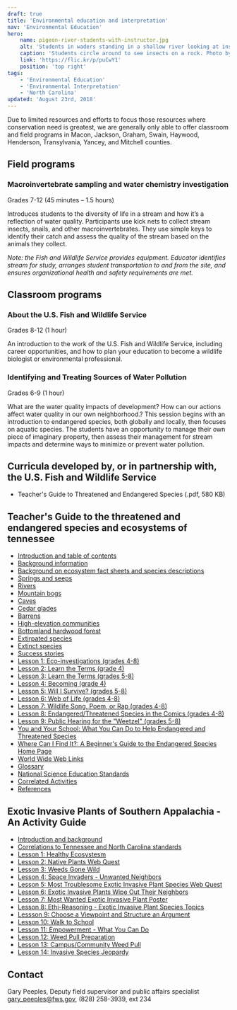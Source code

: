 ```yaml
---
draft: true
title: 'Environmental education and interpretation'
nav: 'Environmental Education'
hero:
    name: pigeon-river-students-with-instructor.jpg
    alt: 'Students in waders standing in a shallow river looking at insects with an instructor.'
    caption: 'Students circle around to see insects on a rock. Photo by Gary Peeples, USFWS.'
    link: 'https://flic.kr/p/puCwY1'
    position: 'top right'
tags:
    - 'Environmental Education'
    - 'Environmental Interpretation'
    - 'North Carolina'
updated: 'August 23rd, 2018'
---
```


Due to limited resources and efforts to focus those resources where conservation need is greatest, we are generally only able to offer classroom and field programs in Macon, Jackson, Graham, Swain, Haywood, Henderson, Transylvania, Yancey, and Mitchell counties.

## Field programs

### Macroinvertebrate sampling and water chemistry investigation
Grades 7-12 (45 minutes – 1.5 hours)
 
Introduces students to the diversity of life in a stream and how it’s a reflection of water quality. Participants use kick nets to collect stream insects, snails, and other macroinvertebrates. They use simple keys to identify their catch and assess the quality of the stream based on the animals they collect. 

*Note: the Fish and Wildlife Service provides equipment. Educator identifies stream for study, arranges student transportation to and from the site, and ensures organizational health and safety requirements are met.*

## Classroom programs

### About the U.S. Fish and Wildlife Service
Grades 8-12 (1 hour)

An introduction to the work of the U.S. Fish and Wildlife Service, including career opportunities, and how to plan your education to become a wildlife biologist or environmental professional.

### Identifying and Treating Sources of Water Pollution
Grades 6-9 (1 hour)


What are the water quality impacts of development? How can our actions affect water quality in our own neighborhood.? This session begins with an introduction to endangered species, both globally and locally, then focuses on aquatic species. The students have an opportunity to manage their own piece of imaginary property, then assess their management for stream impacts and determine ways to minimize or prevent water pollution.

## Curricula developed by, or in partnership with, the U.S. Fish and Wildlife Service
- Teacher's Guide to Threatened and Endangered Species (.pdf, 580 KB)

## Teacher's Guide to the threatened and endangered species and ecosystems of tennessee
- [Introduction and table of contents](/pdf/workbook/educators-guide-to-the-threatened-and-endangered-species-and-ecosystems-of-tennessee-toc-introduction.pdf)
- [Background information](/pdf/workbook/educators-guide-to-the-threatened-and-endangered-species-and-ecosystems-of-tennessee-background-info.pdf)
- [Background on ecosystem fact sheets and species descriptions](/pdf/workbook/educators-guide-to-the-threatened-and-endangered-species-and-ecosystems-of-tennessee-ecosystems-and-species.pdf)
- [Springs and seeps](/pdf/workbook/educators-guide-to-the-threatened-and-endangered-species-and-ecosystems-of-tennessee-springs-and-seeps.pdf)
- [Rivers](/pdf/workbook/educators-guide-to-the-threatened-and-endangered-species-and-ecosystems-of-tennessee-river-ecosystems.pdf)
- [Mountain bogs](/pdf/workbook/educators-guide-to-the-threatened-and-endangered-species-and-ecosystems-of-tennessee-mountain-bogs.pdf)
- [Caves](/pdf/workbook/educators-guide-to-the-threatened-and-endangered-species-and-ecosystems-of-tennessee-caves.pdf)
- [Cedar glades](/pdf/workbook/educators-guide-to-the-threatened-and-endangered-species-and-ecosystems-of-tennessee-cedar-glades.pdf)
- [Barrens](/pdf/workbook/educators-guide-to-the-threatened-and-endangered-species-and-ecosystems-of-tennessee-barrens.pdf)
- [High-elevation communities](/pdf/workbook/educators-guide-to-the-threatened-and-endangered-species-and-ecosystems-of-tennessee-high-elevation-communities.pdf)
- [Bottomland hardwood forest](/pdf/workbook/educators-guide-to-the-threatened-and-endangered-species-and-ecosystems-of-tennessee-bottomland-hardwoods.pdf)
- [Extirpated species](/pdf/workbook/educators-guide-to-the-threatened-and-endangered-species-and-ecosystems-of-tennessee-extirpated-species.pdf)
- [Extinct species](/pdf/workbook/educators-guide-to-the-threatened-and-endangered-species-and-ecosystems-of-tennessee-extinct-species.pdf)
- [Success stories](/pdf/workbook/educators-guide-to-the-threatened-and-endangered-species-and-ecosystems-of-tennessee-success-stories.pdf)
- [Lesson 1: Eco-investigations (grades 4-8)](/pdf/workbook/educators-guide-to-the-threatened-and-endangered-species-and-ecosystems-of-tennessee-eco-investigator.pdf)
- [Lesson 2: Learn the Terms (grade 4)](/pdf/workbook/educators-guide-to-the-threatened-and-endangered-species-and-ecosystems-of-tennessee-learn-the-terms.pdf)
- [Lesson 3: Learn the Terms (grades 5-8)](/pdf/workbook/educators-guide-to-the-threatened-and-endangered-species-and-ecosystems-of-tennessee-learn-the-terms-5-8.pdf)
- [Lesson 4: Becoming (grade 4)](/pdf/workbook/educators-guide-to-the-threatened-and-endangered-species-and-ecosystems-of-tennessee-becoming.pdf)
- [Lesson 5: Will I Survive? (grades 5-8)](/pdf/workbook/educators-guide-to-the-threatened-and-endangered-species-and-ecosystems-of-tennessee-will-i-survive.pdf)
- [Lesson 6: Web of Life (grades 4-8)](/pdf/workbook/educators-guide-to-the-threatened-and-endangered-species-and-ecosystems-of-tennessee-web-of-life.pdf)
- [Lesson 7: Wildlife Song, Poem, or Rap (grades 4-8)](/pdf/workbook/educators-guide-to-the-threatened-and-endangered-species-and-ecosystems-of-tennessee-wildlife-song.pdf)
- [Lesson 8: Endangered/Threatened Species in the Comics (grades 4-8)](/pdf/workbook/educators-guide-to-the-threatened-and-endangered-species-and-ecosystems-of-tennessee-species-in-the-comics.pdf)
- [Lesson 9: Public Hearing for the "Weetzel" (grades 5-8)](/pdf/workbook/educators-guide-to-the-threatened-and-endangered-species-and-ecosystems-of-tennessee-public-hearing.pdf)
- [You and Your School: What You Can Do to Help Endangered and Threatened Species](/pdf/workbook/educators-guide-to-the-threatened-and-endangered-species-and-ecosystems-of-tennessee-you-and-your-school.pdf)
- [Where Can I Find It?: A Beginner's Guide to the Endangered Species Home Page](/pdf/workbook/educators-guide-to-the-threatened-and-endangered-species-and-ecosystems-of-tennessee-where-can-i-find-it.pdf)
- [World Wide Web Links](/pdf/workbook/educators-guide-to-the-threatened-and-endangered-species-and-ecosystems-of-tennessee-links.pdf)
- [Glossary](/pdf/workbook/educators-guide-to-the-threatened-and-endangered-species-and-ecosystems-of-tennessee-glossary.pdf)
- [National Science Education Standards](/pdf/workbook/educators-guide-to-the-threatened-and-endangered-species-and-ecosystems-of-tennessee-science-standards.pdf)
- [Correlated Activities](/pdf/workbook/educators-guide-to-the-threatened-and-endangered-species-and-ecosystems-of-tennessee-correlated-activities.pdf)
- [References](/pdf/workbook/educators-guide-to-the-threatened-and-endangered-species-and-ecosystems-of-tennessee-references.pdf)

## Exotic Invasive Plants of Southern Appalachia - An Activity Guide

- [Introduction and background](/pdf/workbook/exotic-invasive-plants-of-southern-appalachia-introduction.pdf)
- [Correlations to Tennessee and North Carolina standards](/pdf/workbook/exotic-invasive-plants-of-southern-appalachia-correlations-env-education-goals.pdf)
- [Lesson 1: Healthy Ecosystesm](/pdf/workbook/exotic-invasive-plants-of-southern-appalachia-healthy-ecosystems.pdf)
- [Lesson 2: Native Plants Web Quest](/pdf/workbook/exotic-invasive-plants-of-southern-appalachia-native-plants.pdf)
- [Lesson 3: Weeds Gone Wild](/pdf/workbook/exotic-invasive-plants-of-southern-appalachia-weeds-gone-wild.pdf)
- [Lesson 4: Space Invaders - Unwanted Neighbors](/pdf/workbook/exotic-invasive-plants-of-southern-appalachia-space-invaders.pdf)
- [Lesson 5: Most Troublesome Exotic Invasive Plant Species Web Quest](/pdf/workbook/exotic-invasive-plants-of-southern-appalachia-troublesome-invaders.pdf)
- [Lesson 6: Exotic Invasive Plants Wipe Out Their Neighbors](/pdf/workbook/exotic-invasive-plants-of-southern-appalachia-invasive-plants-wipe-out-natives.pdf)
- [Lesson 7: Most Wanted Exotic Invasive Plant Poster](/pdf/workbook/exotic-invasive-plants-of-southern-appalachia-most-wanted-poster.pdf)
- [Lesson 8: Ethi-Reasoning - Exotic Invasive Plant Species Topics](/pdf/workbook/exotic-invasive-plants-of-southern-appalachia-ethi-reasoning.pdf)
- [Lessson 9: Choose a Viewpoint and Structure an Argument](/pdf/workbook/exotic-invasive-plants-of-southern-appalachia-structured-argument.pdf)
- [Lesson 10: Walk to School](/pdf/workbook/exotic-invasive-plants-of-southern-appalachia-walk-to-school.pdf)
- [Lesson 11: Empowerment - What You Can Do](/pdf/workbook/exotic-invasive-plants-of-southern-appalachia-empowerment.pdf)
- [Lesson 12: Weed Pull Preparation](/pdf/workbook/exotic-invasive-plants-of-southern-appalachia-weed-pull-preparation.pdf)
- [Lesson 13: Campus/Community Weed Pull](/pdf/workbook/exotic-invasive-plants-of-southern-appalachia-community-weed-pull.pdf)
- [Lesson 14: Invasive Species Jeopardy](/pdf/workbook/exotic-invasive-plants-of-southern-appalachia-invasive-species-jeopardy.pdf)

## Contact

Gary Peeples, Deputy field supervisor and public affairs specialist  
[gary_peeples@fws.gov](mailto:gary_peeples@fws.gov), (828) 258-3939, ext 234
